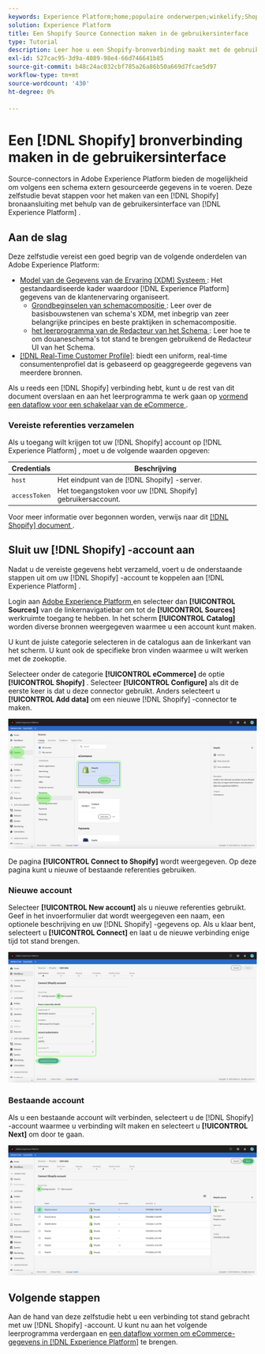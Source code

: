 ```yaml
---
keywords: Experience Platform;home;populaire onderwerpen;winkelify;Shopify
solution: Experience Platform
title: Een Shopify Source Connection maken in de gebruikersinterface
type: Tutorial
description: Leer hoe u een Shopify-bronverbinding maakt met de gebruikersinterface van Adobe Experience Platform.
exl-id: 527cac95-3d9a-4089-98e4-66d746641b85
source-git-commit: b48c24ac032cbf785a26a86b50a669d7fcae5d97
workflow-type: tm+mt
source-wordcount: '430'
ht-degree: 0%

---
```


# Een [!DNL Shopify] bronverbinding maken in de gebruikersinterface

Source-connectors in Adobe Experience Platform bieden de mogelijkheid om volgens een schema extern gesourceerde gegevens in te voeren. Deze zelfstudie bevat stappen voor het maken van een [!DNL Shopify] bronaansluiting met behulp van de gebruikersinterface van [!DNL Experience Platform] .

## Aan de slag

Deze zelfstudie vereist een goed begrip van de volgende onderdelen van Adobe Experience Platform:

* [ Model van de Gegevens van de Ervaring (XDM) Systeem ](../../../../../xdm/home.md): Het gestandaardiseerde kader waardoor [!DNL Experience Platform] gegevens van de klantenervaring organiseert.
   * [ Grondbeginselen van schemacompositie ](../../../../../xdm/schema/composition.md): Leer over de basisbouwstenen van schema&#39;s XDM, met inbegrip van zeer belangrijke principes en beste praktijken in schemacompositie.
   * [ het leerprogramma van de Redacteur van het Schema ](../../../../../xdm/tutorials/create-schema-ui.md): Leer hoe te om douaneschema&#39;s tot stand te brengen gebruikend de Redacteur UI van het Schema.
* [[!DNL Real-Time Customer Profile]](../../../../../profile/home.md): biedt een uniform, real-time consumentenprofiel dat is gebaseerd op geaggregeerde gegevens van meerdere bronnen.

Als u reeds een [!DNL Shopify] verbinding hebt, kunt u de rest van dit document overslaan en aan het leerprogramma te werk gaan op [ vormend een dataflow voor een schakelaar van de eCommerce ](../../dataflow/ecommerce.md).

### Vereiste referenties verzamelen

Als u toegang wilt krijgen tot uw [!DNL Shopify] account op [!DNL Experience Platform] , moet u de volgende waarden opgeven:

| Credentials | Beschrijving |
| ---------- | ----------- |
| `host` | Het eindpunt van de [!DNL Shopify] -server. |
| `accessToken` | Het toegangstoken voor uw [!DNL Shopify] gebruikersaccount. |

Voor meer informatie over begonnen worden, verwijs naar dit [[!DNL Shopify]  document ](https://shopify.dev/concepts/about-apis/authentication).

## Sluit uw [!DNL Shopify] -account aan

Nadat u de vereiste gegevens hebt verzameld, voert u de onderstaande stappen uit om uw [!DNL Shopify] -account te koppelen aan [!DNL Experience Platform] .

Login aan [ Adobe Experience Platform ](https://platform.adobe.com) en selecteer dan **[!UICONTROL Sources]** van de linkernavigatiebar om tot de **[!UICONTROL Sources]** werkruimte toegang te hebben. In het scherm **[!UICONTROL Catalog]** worden diverse bronnen weergegeven waarmee u een account kunt maken.

U kunt de juiste categorie selecteren in de catalogus aan de linkerkant van het scherm. U kunt ook de specifieke bron vinden waarmee u wilt werken met de zoekoptie.

Selecteer onder de categorie **[!UICONTROL eCommerce]** de optie **[!UICONTROL Shopify]** . Selecteer **[!UICONTROL Configure]** als dit de eerste keer is dat u deze connector gebruikt. Anders selecteert u **[!UICONTROL Add data]** om een nieuwe [!DNL Shopify] -connector te maken.

![ catalogus ](../../../../images/tutorials/create/shopify/catalog.png)

De pagina **[!UICONTROL Connect to Shopify]** wordt weergegeven. Op deze pagina kunt u nieuwe of bestaande referenties gebruiken.

### Nieuwe account

Selecteer **[!UICONTROL New account]** als u nieuwe referenties gebruikt. Geef in het invoerformulier dat wordt weergegeven een naam, een optionele beschrijving en uw [!DNL Shopify] -gegevens op. Als u klaar bent, selecteert u **[!UICONTROL Connect]** en laat u de nieuwe verbinding enige tijd tot stand brengen.

![ verbind ](../../../../images/tutorials/create/shopify/new.png)

### Bestaande account

Als u een bestaande account wilt verbinden, selecteert u de [!DNL Shopify] -account waarmee u verbinding wilt maken en selecteert u **[!UICONTROL Next]** om door te gaan.

![ bestaand ](../../../../images/tutorials/create/shopify/existing.png)

## Volgende stappen

Aan de hand van deze zelfstudie hebt u een verbinding tot stand gebracht met uw [!DNL Shopify] -account. U kunt nu aan het volgende leerprogramma verdergaan en [ een dataflow vormen om eCommerce-gegevens in  [!DNL Experience Platform]](../../dataflow/ecommerce.md) te brengen.
